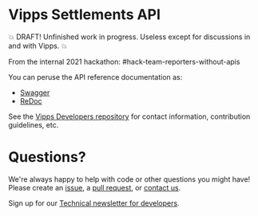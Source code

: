 # Vipps Settlements API

💥 DRAFT! Unfinished work in progress. Useless except for discussions in and with Vipps. 💥

From the internal 2021 hackathon: #hack-team-reporters-without-apis

You can peruse the API reference documentation as:
* [Swagger](https://vippsas.github.io/vipps-settlements-api/)
* [ReDoc](https://vippsas.github.io/vipps-settlements-api/redoc.html)

See the [Vipps Developers repository](https://github.com/vippsas/vipps-developers)
for contact information, contribution guidelines, etc.

# Questions?

We're always happy to help with code or other questions you might have!
Please create an [issue](https://github.com/vippsas/vipps-ecom-api/issues),
a [pull request](https://github.com/vippsas/vipps-ecom-api/pulls),
or [contact us](https://github.com/vippsas/vipps-developers/blob/master/contact.md).

Sign up for our [Technical newsletter for developers](https://github.com/vippsas/vipps-developers/tree/master/newsletters).



